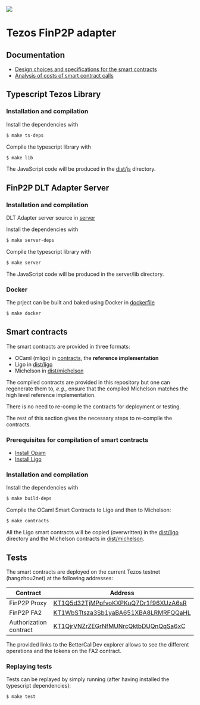 ![](https://github.com/owneraio/finp2p-tezos-adapter/actions/workflows/test-ts-lib.yml/badge.svg)

# Tezos FinP2P adapter

## Documentation

- [Design choices and specifications for the smart contracts](specs/design.md)
- [Analysis of costs of smart contract calls](specs/cost_analysis.md)

## Typescript Tezos Library

### Installation and compilation

Install the dependencies with

```bash
$ make ts-deps
```

Compile the typescript library with

```bash
$ make lib
```

The JavaScript code will be produced in the [dist/js](dist/js) directory.

## FinP2P DLT Adapter Server

### Installation and compilation

DLT Adapter server source in [server](server)

Install the dependencies with

```bash
$ make server-deps
```

Compile the typescript library with

```bash
$ make server
```

The JavaScript code will be produced in the server/lib directory.

### Docker
The prject can be built and baked using Docker in [dockerfile](build/Dockerfile)

```bash
$ make docker
```

## Smart contracts

The smart contracts are provided in three formats:

- OCaml (mligo) in [contracts](contracts), the **reference implementation**
- Ligo in [dist/ligo](dist/ligo)
- Michelson in [dist/michelson](dist/michelson)

The compiled contracts are provided in this repository but one can regenerate
them to, _e.g._, ensure that the compiled Michelson matches the high level
reference implementation.

There is no need to re-compile the contracts for deployment or testing.

The rest of this section gives the necessary steps to re-compile the contracts.

### Prerequisites for compilation of smart contracts

- [Install Opam](https://opam.ocaml.org/doc/Install.html)
- [Install Ligo](https://ligolang.org/docs/intro/installation)

### Installation and compilation

Install the dependencies with

```bash
$ make build-deps
```

Compile the OCaml Smart Contracts to Ligo and then to Michelson:

```bash
$ make contracts
```

All the Ligo smart contracts will be copied (overwritten) in the
[dist/ligo](dist/ligo) directory and the Michelson contracts in
[dist/michelson](dist/michelson).

## Tests

The smart contracts are deployed on the current Tezos testnet (hangzhou2net) at
the following addresses:

Contract | Address
---|---
FinP2P Proxy | [KT1Q5d32TjMPpfvoKXPKuQ7Dr1f96XUzA6sR](https://better-call.dev/hangzhou2net/KT1Q5d32TjMPpfvoKXPKuQ7Dr1f96XUzA6sR)
FinP2P FA2 | [KT1WbSTtsza3Sb1yaBA651XBA8LRMRFQQaHL](https://better-call.dev/hangzhou2net/KT1WbSTtsza3Sb1yaBA651XBA8LRMRFQQaHL)
Authorization contract | [KT1QjrVNZrZEGrNfMUNrcQktbDUQnQqSa6xC](https://better-call.dev/hangzhou2net/KT1QjrVNZrZEGrNfMUNrcQktbDUQnQqSa6xC)

The provided links to the BetterCallDev explorer allows to see the different
operations and the tokens on the FA2 contract.

### Replaying tests

Tests can be replayed by simply running (after having installed the typescript
dependencies):

```bash
$ make test
```
